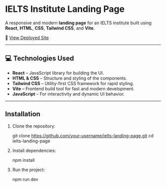 # IELTS Institute Landing Page

A responsive and modern **landing page** for an IELTS institute built using **React**, **HTML**, **CSS**, **Tailwind CSS**, and **Vite**.

🔗 [View Deployed Site](landing-page-institute-9tzprgcls-suhanii22s-projects.vercel.app)

---

## 💻 Technologies Used

- **React** – JavaScript library for building the UI.  
- **HTML & CSS** – Structure and styling of the components.  
- **Tailwind CSS** – Utility-first CSS framework for rapid styling.  
- **Vite** – Frontend build tool for fast and modern development.  
- **JavaScript** – For interactivity and dynamic UI behavior.

---

##  Installation

1. Clone the repository:

   git clone https://github.com/your-username/ielts-landing-page.git
   cd ielts-landing-page

2. Install dependencies:

   npm install

3. Run the project:

   npm run dev